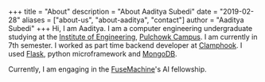 +++
title = "About"
description = "About Aaditya Subedi"
date = "2019-02-28"
aliases = ["about-us", "about-aaditya", "contact"]
author = "Aaditya Subedi"
+++
Hi, I am Aaditya. I am a computer engineering undergraduate studying at the [Institute of Engineering](https://ioe.edu.np), [Pulchowk Campus](https://pcampus.edu.np). I am currently in 7th semester.
I worked as part time backend developer at [Clamphook](https://clamphook.com). I used [Flask](https://flask.palletsprojects.com/), python microframework and [MongoDB](https://www.mongodb.com/).

Currently, I am engaging in the [FuseMachine](https://fusemachines.com/)'s AI fellowship.
